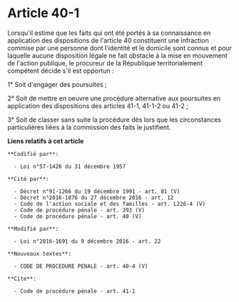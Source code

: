# Article 40-1

Lorsqu'il estime que les faits qui ont été portés à sa connaissance en application des dispositions de l'article 40
constituent une infraction commise par une personne dont l'identité et le domicile sont connus et pour laquelle aucune
disposition légale ne fait obstacle à la mise en mouvement de l'action publique, le procureur de la République
territorialement compétent décide s'il est opportun : 

1° Soit d'engager des poursuites ; 

2° Soit de mettre en oeuvre une procédure alternative aux poursuites en application des dispositions des articles 41-1,
41-1-2  ou 41-2 ; 

3° Soit de classer sans suite la procédure dès lors que les circonstances particulières liées à la commission des faits le
justifient.

**Liens relatifs à cet article**

	**Codifié par**:

	  - Loi n°57-1426 du 31 décembre 1957

	**Cité par**:

	  - Décret n°91-1266 du 19 décembre 1991 - art. 81 (V)
	  - Décret n°2016-1876 du 27 décembre 2016 - art. 12
	  - Code de l'action sociale et des familles - art. L226-4 (V)
	  - Code de procédure pénale - art. 393 (V)
	  - Code de procédure pénale - art. 40 (V)

	**Modifié par**:

	  - Loi n°2016-1691 du 9 décembre 2016 - art. 22

	**Nouveaux textes**:

	  - CODE DE PROCEDURE PENALE - art. 40-4 (V)

	**Cite**:

	  - Code de procédure pénale - art. 41-1
